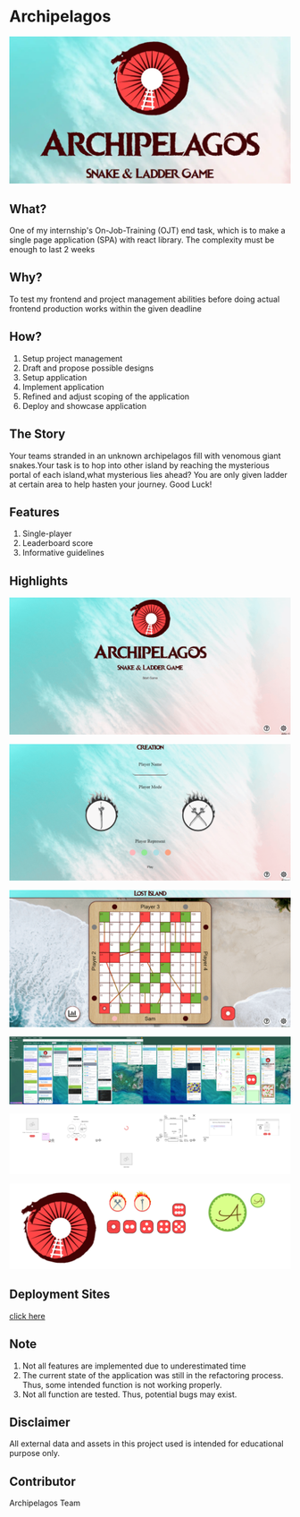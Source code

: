 # Archipelagos

![project_visual_representation](./README.assets/project_visual_representation.webp)

## What?

One of my internship's On-Job-Training (OJT) end task, which is to make a single page application (SPA) with react library. The complexity must be enough to last 2 weeks

## Why?

To test my frontend and project management abilities before doing actual frontend production works within the given deadline

## How?

1. Setup project management
2. Draft and propose possible designs
3. Setup application
4. Implement application
5. Refined and adjust scoping of the application
6. Deploy and showcase application

## The Story

Your teams stranded in an unknown archipelagos fill with venomous giant snakes.Your task is to hop into other island by reaching the mysterious portal of each island,what mysterious lies ahead? You are only given ladder at certain area to help hasten your journey. Good Luck!

## Features

1. Single-player
2. Leaderboard score
3. Informative guidelines

## Highlights

![ui_landing](./README.assets/ui_landing.gif)

![ui_creation](./README.assets/ui_creation.gif)

![ui_play](./README.assets/ui_play.gif)

![project_planner](./README.assets/project_planner.webp)

![ui_draft](./README.assets/ui_draft.webp)

![assets_design](./README.assets/assets_design.webp)

## Deployment Sites

[click here](https://archipelagos.netlify.app/)

## Note

1. Not all features are implemented due to underestimated time
2. The current state of the application was still in the refactoring process. Thus, some intended function is not working properly.
3. Not all function are tested. Thus, potential bugs may exist.

## Disclaimer

All external data and assets in this project used is intended for educational purpose only.

## Contributor

Archipelagos Team
